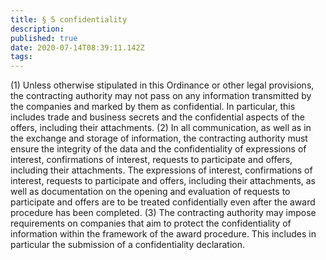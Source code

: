 ```yaml
---
title: § 5 confidentiality
description: 
published: true
date: 2020-07-14T08:39:11.142Z
tags: 
---
```


(1) Unless otherwise stipulated in this Ordinance or other legal provisions, the contracting authority may not pass on any information transmitted by the companies and marked by them as confidential. In particular, this includes trade and business secrets and the confidential aspects of the offers, including their attachments.
(2) In all communication, as well as in the exchange and storage of information, the contracting authority must ensure the integrity of the data and the confidentiality of expressions of interest, confirmations of interest, requests to participate and offers, including their attachments. The expressions of interest, confirmations of interest, requests to participate and offers, including their attachments, as well as documentation on the opening and evaluation of requests to participate and offers are to be treated confidentially even after the award procedure has been completed.
(3) The contracting authority may impose requirements on companies that aim to protect the confidentiality of information within the framework of the award procedure. This includes in particular the submission of a confidentiality declaration.